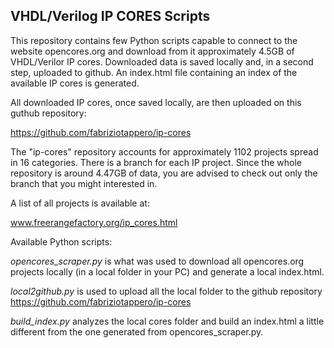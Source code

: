 ## VHDL/Verilog IP CORES Scripts

This repository contains few Python scripts capable to connect to the website 
opencores.org and download from it  approximately 4.5GB of VHDL/Verilor IP cores.
Downloaded data is saved locally and, in a second step, uploaded to github. An
index.html file containing an index of the available IP cores is generated.
 
All downloaded IP cores, once saved locally, are then uploaded on this 
guthub repository:
 
 https://github.com/fabriziotappero/ip-cores

The "ip-cores" repository accounts for approximately 1102 projects spread in 16 
categories. There is a branch for each IP project. Since the whole repository 
is around 4.47GB of data, you are advised to check out only the branch that you 
might interested in.

A list of all projects is available at:

 www.freerangefactory.org/ip_cores.html

Available Python scripts:
 
*opencores_scraper.py* is what was used to download all
opencores.org projects locally (in a local folder in your PC) and generate a
 local index.html.

*local2github.py* is used to upload all the local folder to the github
repository https://github.com/fabriziotappero/ip-cores

*build_index.py* analyzes the local cores folder and build an index.html a little
different from the one generated from opencores_scraper.py.


